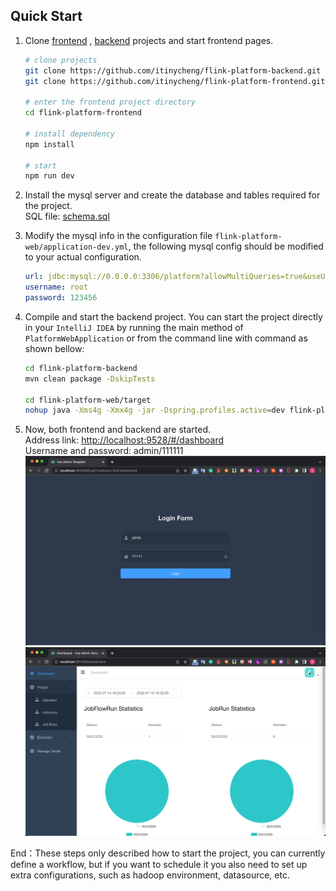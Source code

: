 ## Quick Start

1. Clone [frontend](https://github.com/itinycheng/flink-platform-frontend)
   , [backend](https://github.com/itinycheng/flink-platform-backend) projects and start frontend
   pages.
    ```bash
    # clone projects
    git clone https://github.com/itinycheng/flink-platform-backend.git
    git clone https://github.com/itinycheng/flink-platform-frontend.git

    # enter the frontend project directory
    cd flink-platform-frontend

    # install dependency
    npm install

    # start
    npm run dev
    ```

2. Install the mysql server and create the database and tables required for the project.  
   SQL
   file: [schema.sql](sql/schema.sql)

3. Modify the mysql info in the configuration file `flink-platform-web/application-dev.yml`, the
   following mysql config should be modified to your actual configuration.
    ```yaml
    url: jdbc:mysql://0.0.0.0:3306/platform?allowMultiQueries=true&useUnicode=true&characterEncoding=UTF-8
    username: root
    password: 123456
    ```

4. Compile and start the backend project.
   You can start the project directly in your `IntelliJ IDEA` by running the main method
   of `PlatformWebApplication` or from the command line with command as shown bellow:
    ```bash
    cd flink-platform-backend
    mvn clean package -DskipTests

    cd flink-platform-web/target
    nohup java -Xms4g -Xmx4g -jar -Dspring.profiles.active=dev flink-platform-web-0.0.1.jar >/dev/null 2>&1 &
    ```

5. Now, both frontend and backend are started.  
   Address link: [http://localhost:9528/#/dashboard](http://localhost:9528/#/dashboard)  
   Username and password: admin/111111
   ![login](img/login.png)
   ![login](img/dashboard.png)

End：These steps only described how to start the project, you can currently define a workflow, but if
you want to schedule it you also need to set up extra configurations, such as hadoop environment,
datasource, etc.  
